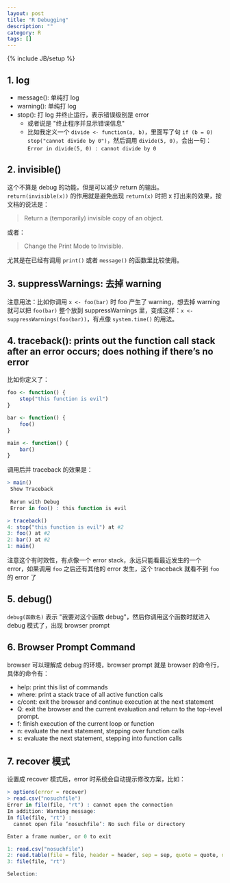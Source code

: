 ```yaml
---
layout: post
title: "R Debugging"
description: ""
category: R
tags: []
---
```

{% include JB/setup %}

## 1. log

* message(): 单纯打 log
* warning(): 单纯打 log
* stop(): 打 log 并终止运行，表示错误级别是 error
	* 或者说是 "终止程序并显示错误信息"
	* 比如我定义一个 `divide <- function(a, b)`，里面写了句 `if (b = 0) stop("cannot divide by 0")`，然后调用 `divide(5, 0)`，会出一句：`Error in divide(5, 0) : cannot divide by 0`

## 2. invisible()

这个不算是 debug 的功能，但是可以减少 return 的输出。`return(invisible(x))` 的作用就是避免出现 `return(x)` 时把 x 打出来的效果，按文档的说法是：

> Return a (temporarily) invisible copy of an object.

或者：

> Change the Print Mode to Invisible.

尤其是在已经有调用 `print()` 或者 `message()` 的函数里比较使用。

## 3. suppressWarnings: 去掉 warning

注意用法：比如你调用 `x <- foo(bar)` 时 foo 产生了 warning，想去掉 warning 就可以把 `foo(bar)` 整个放到 suppressWarnings 里，变成这样：`x <- suppressWarnings(foo(bar))`，有点像 `system.time()` 的用法。

## 4. traceback(): prints out the function call stack after an error occurs; does nothing if there’s no error

比如你定义了：

```r
foo <- function() {
	stop("this function is evil")
}

bar <- function() {
	foo()
}

main <- function() {
	bar()
}
```

调用后并 traceback 的效果是：

```r
> main()
 Show Traceback
 
 Rerun with Debug
 Error in foo() : this function is evil 

> traceback()
4: stop("this function is evil") at #2
3: foo() at #2
2: bar() at #2
1: main()
```

注意这个有时效性，有点像一个 error stack，永远只能看最近发生的一个 error，如果调用 `foo` 之后还有其他的 error 发生，这个 traceback 就看不到 `foo` 的 error 了

## 5. debug()

`debug(函数名)` 表示 "我要对这个函数 debug"，然后你调用这个函数时就进入 debug 模式了，出现 browser prompt

## 6. Browser Prompt Command

browser 可以理解成 debug 的环境，browser prompt 就是 browser 的命令行，具体的命令有：

* help: print this list of commands
* where: print a stack trace of all active function calls
* c/cont: exit the browser and continue execution at the next statement
* Q: exit the browser and the current evaluation and return to the top-level prompt.
* f: finish execution of the current loop or function
* n: evaluate the next statement, stepping over function calls
* s: evaluate the next statement, stepping into function calls

## 7. recover 模式

设置成 recover 模式后，error 时系统会自动提示修改方案，比如：

```r
> options(error = recover)
> read.csv("nosuchfile")
Error in file(file, "rt") : cannot open the connection
In addition: Warning message:
In file(file, "rt") :
  cannot open file ’nosuchfile’: No such file or directory

Enter a frame number, or 0 to exit

1: read.csv("nosuchfile")
2: read.table(file = file, header = header, sep = sep, quote = quote, dec =
3: file(file, "rt")

Selection:
```
